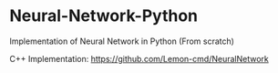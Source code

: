 # Neural-Network-Python
Implementation of Neural Network in Python (From scratch)
    
C++ Implementation: https://github.com/Lemon-cmd/NeuralNetwork
    

